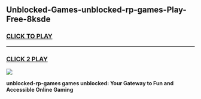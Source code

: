 
## Unblocked-Games-unblocked-rp-games-Play-Free-8ksde
<h3>
<a href="https://premium76.site?title=unblocked-rp-games&ref=22A">CLICK TO PLAY</a></h3>
<hr>

<h3>
<a href="https://premium76.site?title=unblocked-rp-games&ref=22A">CLICK 2 PLAY</a>
  
</h3>

<a href="https://premium76.site?title=unblocked-rp-games&ref=22A"><img src="https://clearcache.store/games.png"></a>


**unblocked-rp-games games unblocked: Your Gateway to Fun and Accessible Online Gaming**
